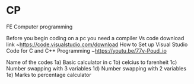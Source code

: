# CP
FE Computer programming

Before you begin coding on a pc you need a compiler 
Vs code download link 
~https://code.visualstudio.com/download
How to Set up Visual Studio Code for C and C++ Programming
~https://youtu.be/77v-Poud_io


Name of the codes 
1a) Basic calculator in c
1b) celcius to farenheit
1c) Number swapping with 3 variables 
1d) Number swapping with 2 variables 
1e) Marks to percentage calculator 
